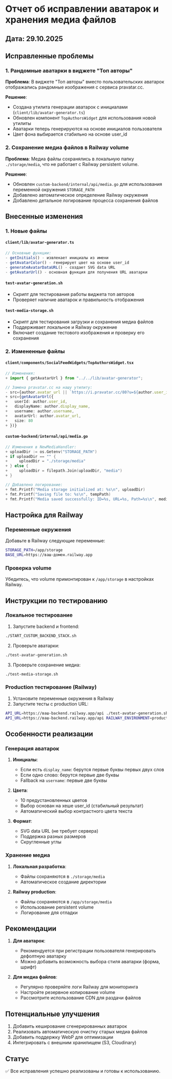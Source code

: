# Отчет об исправлении аватарок и хранения медиа файлов

## Дата: 29.10.2025

## Исправленные проблемы

### 1. Рандомные аватарки в виджете "Топ авторы"

**Проблема**: В виджете "Топ авторы" вместо пользовательских аватарок отображались рандомные изображения с сервиса pravatar.cc.

**Решение**:
- Создана утилита генерации аватарок с инициалами (`client/lib/avatar-generator.ts`)
- Обновлен компонент `TopAuthorsWidget` для использования новой утилиты
- Аватарки теперь генерируются на основе инициалов пользователя
- Цвет фона выбирается стабильно на основе user_id

### 2. Сохранение медиа файлов в Railway volume

**Проблема**: Медиа файлы сохранялись в локальную папку `./storage/media`, что не работает с Railway persistent volume.

**Решение**:
- Обновлен `custom-backend/internal/api/media.go` для использования переменной окружения `STORAGE_PATH`
- Добавлено автоматическое определение Railway окружения
- Добавлено детальное логирование процесса сохранения файлов

## Внесенные изменения

### 1. Новые файлы

#### `client/lib/avatar-generator.ts`
```typescript
// Основные функции:
- getInitials() - извлекает инициалы из имени
- getAvatarColor() - генерирует цвет на основе user_id
- generateAvatarDataURL() - создает SVG data URL
- getAvatarUrl() - основная функция для получения URL аватарки
```

#### `test-avatar-generation.sh`
- Скрипт для тестирования работы виджета топ авторов
- Проверяет наличие аватарок и правильность отображения

#### `test-media-storage.sh`
- Скрипт для тестирования загрузки и сохранения медиа файлов
- Поддерживает локальное и Railway окружение
- Включает создание тестового изображения и проверку его сохранения

### 2. Измененные файлы

#### `client/components/SocialFeedWidgets/TopAuthorsWidget.tsx`
```typescript
// Изменения:
+ import { getAvatarUrl } from "../../lib/avatar-generator";

// Замена pravatar.cc на нашу утилиту:
- src={author.avatar_url || `https://i.pravatar.cc/80?u=${author.user_id}`}
+ src={getAvatarUrl({
+   userId: author.user_id,
+   displayName: author.display_name,
+   username: author.username,
+   avatarUrl: author.avatar_url,
+   size: 80
+ })}
```

#### `custom-backend/internal/api/media.go`
```go
// Изменения в NewMediaHandler:
+ uploadDir := os.Getenv("STORAGE_PATH")
+ if uploadDir == "" {
+     uploadDir = "./storage/media"
+ } else {
+     uploadDir = filepath.Join(uploadDir, "media")
+ }

// Добавлено логирование:
+ fmt.Printf("Media storage initialized at: %s\n", uploadDir)
+ fmt.Printf("Saving file to: %s\n", tempPath)
+ fmt.Printf("Media saved successfully: ID=%s, URL=%s, Path=%s\n", media.ID, media.URL, finalPath)
```

## Настройка для Railway

### Переменные окружения

Добавьте в Railway следующие переменные:
```bash
STORAGE_PATH=/app/storage
BASE_URL=https://ваш-домен.railway.app
```

### Проверка volume

Убедитесь, что volume примонтирован к `/app/storage` в настройках Railway.

## Инструкции по тестированию

### Локальное тестирование

1. Запустите backend и frontend:
```bash
./START_CUSTOM_BACKEND_STACK.sh
```

2. Проверьте аватарки:
```bash
./test-avatar-generation.sh
```

3. Проверьте сохранение медиа:
```bash
./test-media-storage.sh
```

### Production тестирование (Railway)

1. Установите переменные окружения в Railway
2. Запустите тесты с production URL:
```bash
API_URL=https://ваш-backend.railway.app/api ./test-avatar-generation.sh
API_URL=https://ваш-backend.railway.app/api RAILWAY_ENVIRONMENT=production ./test-media-storage.sh
```

## Особенности реализации

### Генерация аватарок

1. **Инициалы**:
   - Если есть `display_name`: берутся первые буквы первых двух слов
   - Если одно слово: берутся первые две буквы
   - Fallback на `username`: первые две буквы

2. **Цвета**:
   - 10 предустановленных цветов
   - Выбор основан на хеше user_id (стабильный результат)
   - Автоматический выбор контрастного цвета текста

3. **Формат**:
   - SVG data URL (не требует сервера)
   - Поддержка разных размеров
   - Скругленные углы

### Хранение медиа

1. **Локальная разработка**:
   - Файлы сохраняются в `./storage/media`
   - Автоматическое создание директории

2. **Railway production**:
   - Файлы сохраняются в `/app/storage/media`
   - Использование persistent volume
   - Логирование для отладки

## Рекомендации

1. **Для аватарок**:
   - Рекомендуется при регистрации пользователя генерировать дефолтную аватарку
   - Можно добавить возможность выбора стиля аватарки (форма, шрифт)

2. **Для медиа файлов**:
   - Регулярно проверяйте логи Railway для мониторинга
   - Настройте резервное копирование volume
   - Рассмотрите использование CDN для раздачи файлов

## Потенциальные улучшения

1. Добавить кеширование сгенерированных аватарок
2. Реализовать автоматическую очистку старых медиа файлов
3. Добавить поддержку WebP для оптимизации
4. Интегрировать с внешним хранилищем (S3, Cloudinary)

## Статус

✅ Все исправления успешно реализованы и готовы к использованию.

